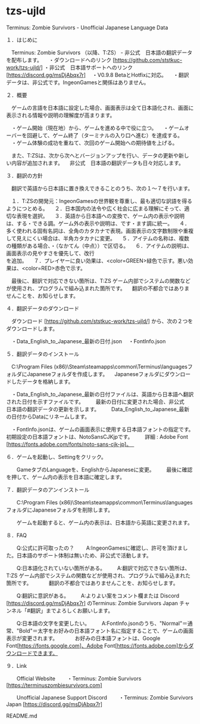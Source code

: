# tzs-ujld
Terminus: Zombie Survivors - Unofficial Japanese Language Data

１．はじめに

　Terminus: Zombie Survivors （以降、T:ZS） - 非公式　日本語の翻訳データを配布します。
　・ダウンロードへのリンク [https://github.com/ststkuc-work/tzs-ujld/]
  ・非公式　日本語サポートへのリンク [https://discord.gg/msDjAbqx7r]
　・V0.9.8 BetaとHotfixに対応。
　・翻訳データは、非公式です。IngeonGamesと関係はありません。

２．概要

　ゲームの言語を日本語に設定した場合、画面表示は全て日本語化され、画面に表示される情報や説明の理解度が高まります。

　・ゲーム開始（現在地）から、ゲームを進める中で役に立つ。
　・ゲームオーバーを回避して、ゲーム終了（ターミナルの入り口へ進む）を達成する。
　・ゲーム体験の成功を重ねて、次回のゲーム開始への期待値を上げる。

　また、T:ZSは、次から次へとバージョンアップを行い、データの更新や新しい内容が追加されます。
　非公式　日本語の翻訳データも日々対応します。

３．翻訳の方針

　翻訳で英語から日本語に置き換えできることのうち、次の１～７を行います。

　１．T:ZSの開発元：IngeonGamesの世界観を尊重し、最も適切な訳語を得るようにつとめる。
　２．日本国内の法令や広く社会に広まる理解にそって、適切な表現を選択。
　３．英語から日本語への変換で、ゲーム内の表示や説明は、する・できる調。ゲーム外の表示や説明は、です・ます調に統一。
　４．多く使われる固有名詞は、全角のカタカナで表現。画面表示の文字数制限や重複して見えにくい場合は、半角カタカナに変更。
　５．アイテムの名称は、複数の種類がある場合、・（なかてん（中点））で区切る。
　６．アイテムの説明は、画面表示の見やすさを優先して、改行<br>を追加。
　７．プレイヤーに良い効果は、<color=GREEN>緑色</color>で示す。悪い効果は、<color=RED>赤色</color>で示す。

　最後に、翻訳で対応できない箇所は、T:ZS ゲーム内部でシステムの関数などが使用され、プログラムで組み込まれた箇所です。
　翻訳の不都合ではありませんことを、お知らせします。

４．翻訳データのダウンロード

　ダウンロード [https://github.com/ststkuc-work/tzs-ujld/] から、次の２つをダウンロードします。

　・Data_English_to_Japanese_最新の日付.json
　・FontInfo.json

５．翻訳データのインストール

　C:\Program Files (x86)\Steam\steamapps\common\Terminus\languagesフォルダにJapaneseフォルダを作成します。
　Japaneseフォルダにダウンロードしたデータを格納します。

　・Data_English_to_Japanese_最新の日付ファイルは、英語から日本語へ翻訳された日付を示すファイルです。
　　最新の日付に変更された場合、非公式　日本語の翻訳データの更新を示します。
　　Data_English_to_Japanese_最新の日付からDataにリネームします。

　・FontInfo.jsonは、ゲームの画面表示に使用する日本語フォントの指定です。
    初期設定の日本語フォントは、NotoSansCJKjpです。
　　詳細 : Adobe Font [https://fonts.adobe.com/fonts/noto-sans-cjk-jp]。　

６．ゲームを起動し、Settingをクリック。

　　GameタブのLanguageを、EnglishからJapaneseに変更。
　　最後に確認を押して、ゲーム内の表示を日本語に確定します。　

７．翻訳データのアンインストール

　　C:\Program Files (x86)\Steam\steamapps\common\Terminus\languagesフォルダにJapaneseフォルダを削除します。

　　ゲームを起動すると、ゲーム内の表示は、日本語から英語に変更されます。

８．FAQ

　　Q:公式に許可取ったの？
　　A:IngeonGamesに確認し、許可を頂けました。日本語のサポート体制は無いため、非公式で活動します。

　　Q:日本語化されていない箇所がある。
　　A:翻訳で対応できない箇所は、T:ZS ゲーム内部でシステムの関数などが使用され、プログラムで組み込まれた箇所です。
　　　翻訳の不都合ではありませんことを、お知らせします。

　　Q:翻訳に意訳がある。
　　A:よりよい案をコメント欄または Discord [https://discord.gg/msDjAbqx7r] のTerminus: Zombie Survivors Japan チャンネル「#翻訳」までよろしくお願いします。

　　Q:日本語の文字を変更したい。
　　A:FontInfo.jsonのうち、"Normal"＝通常、"Bold"＝太字をお好みの日本語フォント名に指定することで、ゲームの画面表示が変更されます。
　　　お好みの日本語フォントは、Google Font[https://fonts.google.com]、Adobe Font[https://fonts.adobe.com]からダウンロードできます。

９．Link

　　Official Website
　　・Terminus: Zombie Survivors [https://terminuszombiesurvivors.com]

　　Unofficial Japanese Support Discord
　　・Terminus: Zombie Survivors Japan [https://discord.gg/msDjAbqx7r]

README.md
